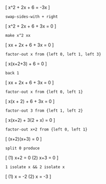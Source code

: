 \[
   x^2 + 2x + 6 = -3x
\]

`swap-sides-with + right`

\[
   x^2 + 2x + 6 + 3x = 0
\]

`make x^2 xx`

\[
   xx + 2x + 6 + 3x = 0
\]

`factor-out x from {left 0, left 1, left 3}`

\[
   x(x+2+3) + 6 = 0
\]

`back 1`

\[
   xx + 2x + 6 + 3x = 0
\]


`factor-out x from {left 0, left 1}`

\[
   x(x + 2) + 6 + 3x = 0
\]

`factor-out 3 from {left 1, left 2}`

\[
   x(x+2) + 3(2 + x) = 0
\]

`factor-out x+2 from {left 0, left 1}`

\[
   (x+2)(x+3) = 0
\]

`split 0 produce`

\[
   (1) x+2 = 0          (2) x+3 = 0
\]

`1 isolate x && 2 isolate x`

\[
   (1) x = -2           (2) x = -3
\]
